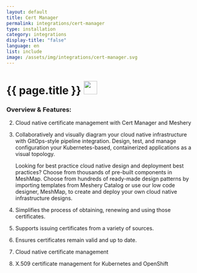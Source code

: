 ```yaml
---
layout: default
title: Cert Manager
permalink: integrations/cert-manager
type: installation
category: integrations
display-title: "false"
language: en
list: include
image: /assets/img/integrations/cert-manager.svg
---
```


<h1>{{ page.title }} <img src="{{ page.image }}" style="width: 35px; height: 35px;" /></h1>


<!-- This needs replaced with the Category property, not the sub-category.
 #### Category: cert-manager -->

### Overview & Features:
2. Cloud native certificate management with Cert Manager and Meshery

4. 
    Collaboratively and visually diagram your cloud native infrastructure with GitOps-style pipeline integration. Design, test, and manage configuration your Kubernetes-based, containerized applications as a visual topology.



    Looking for best practice cloud native design and deployment best practices? Choose from thousands of pre-built components in MeshMap. Choose from hundreds of ready-made design patterns by importing templates from Meshery Catalog or use our low code designer, MeshMap, to create and deploy your own cloud native infrastructure designs.



5. Simplifies the process of obtaining, renewing and using those certificates.

6. Supports issuing certificates from a variety of sources.

7. Ensures certificates remain valid and up to date.

8. Cloud native certificate management

9. X.509 certificate management for Kubernetes and OpenShift


